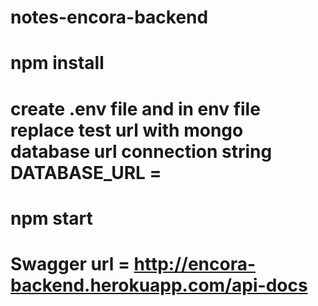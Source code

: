 # notes-encora-backend
# npm install 
# create .env file and in env file replace test url with mongo database url connection string DATABASE_URL = <test>
# npm start


# Swagger url = http://encora-backend.herokuapp.com/api-docs
